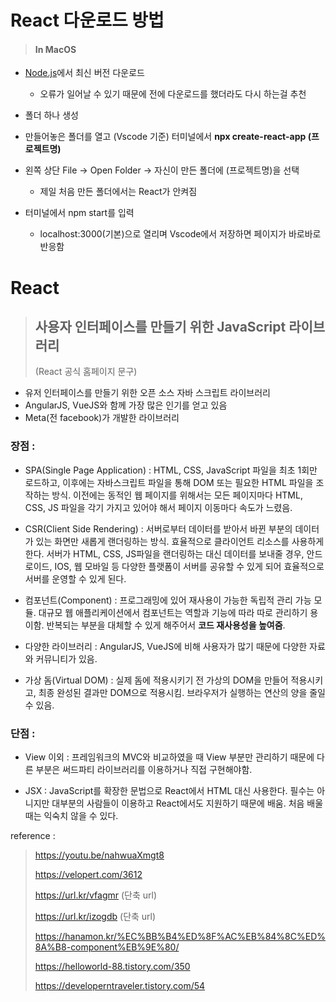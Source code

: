 # React 다운로드 방법

> #### In MacOS

* [Node.js](https://nodejs.org/ko/)에서 최신 버전 다운로드
  * 오류가 일어날 수 있기 때문에 전에 다운로드를 했더라도 다시 하는걸 추천
* 폴더 하나 생성

* 만들어놓은 폴더를 열고 (Vscode 기준) 터미널에서 **npx create-react-app (프로젝트명)**
* 왼쪽 상단 File -> Open Folder -> 자신이 만든 폴더에 (프로젝트명)을 선택
  * 제일 처음 만든 폴더에서는 React가 안켜짐

* 터미널에서 npm start를 입력
  * localhost:3000(기본)으로 열리며 Vscode에서 저장하면 페이지가 바로바로 반응함



# React

> ## 사용자 인터페이스를 만들기 위한 JavaScript 라이브러리
>
> (React 공식 홈페이지 문구)

* 유저 인터페이스를 만들기 위한 오픈 소스 자바 스크립트 라이브러리
* AngularJS, VueJS와 함께 가장 많은 인기를 얻고 있음
* Meta(전 facebook)가 개발한 라이브러리

### 장점 :

* SPA(Single Page Application) : HTML, CSS, JavaScript 파일을 최초 1회만 로드하고, 이후에는 자바스크립트 파일을 통해
  DOM 또는 필요한 HTML 파일을 조작하는 방식.
  이전에는 동적인 웹 페이지를 위해서는 모든 페이지마다 HTML, CSS, JS 파일을 각기 가지고 있어야 해서 페이지 이동마다 속도가 느렸음.

* CSR(Client Side Rendering) : 서버로부터 데이터를 받아서 바뀐 부분의 데이터가 있는 화면만 새롭게 랜더링하는 방식.
  효율적으로 클라이언트 리소스를 사용하게 한다.
  서버가 HTML, CSS, JS파일을 랜더링하는 대신 데이터를 보내줄 경우, 안드로이드, IOS, 웹 모바일 등 다양한 플랫폼이 서버를 공유할 수 있게 되어 효율적으로 서버를 운영할 수 있게 된다.
* 컴포넌트(Component) : 프로그래밍에 있어 재사용이 가능한 독립적 관리 가능 모듈.
  대규모 웹 애플리케이션에서 컴포넌트는 역할과 기능에 따라 따로 관리하기 용이함.
  반복되는 부분을 대체할 수 있게 해주어서 **코드 재사용성을 높여줌**.
* 다양한 라이브러리 : AngularJS, VueJS에 비해 사용자가 많기 때문에 다양한 자료와 커뮤니티가 있음.
* 가상 돔(Virtual DOM) : 실제 돔에 적용시키기 전 가상의 DOM을 만들어 적용시키고, 최종 완성된 결과만 DOM으로 적용시킴.
  브라우저가 실행하는 연산의 양을 줄일 수 있음.

### 단점 :

* View 이외 : 프레임워크의 MVC와 비교하였을 때 View 부분만 관리하기 때문에 다른 부분은 써드파티 라이브러리를 이용하거나 직접 구현해야함.

* JSX : JavaScript를 확장한 문법으로 React에서 HTML 대신 사용한다. 필수는 아니지만 대부분의 사람들이 이용하고 React에서도 지원하기 때문에 배움. 처음 배울 때는 익숙치 않을 수 있다.



reference : 

> https://youtu.be/nahwuaXmgt8
>
> https://velopert.com/3612
>
> https://url.kr/vfagmr (단축 url)
>
> https://url.kr/izogdb (단축 url)
>
> https://hanamon.kr/%EC%BB%B4%ED%8F%AC%EB%84%8C%ED%8A%B8-component%EB%9E%80/
>
> https://helloworld-88.tistory.com/350
>
> https://developerntraveler.tistory.com/54





